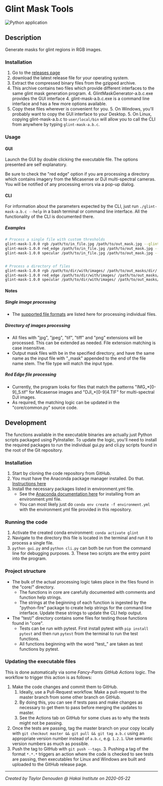 # Glint Mask Tools
![Python application](https://github.com/HakaiInstitute/glint-mask-tools/workflows/Main/badge.svg?branch=master)

## Description 
Generate masks for glint regions in RGB images.

### Installation
1. Go to the [releases page](https://github.com/HakaiInstitute/glint-mask-tools/releases)
2. download the latest release file for your operating system.
3. Extract the compressed binary files from the gzipped archive. 
4. This archive contains two files which provide different interfaces to the same glint mask generation program. 
    4. GlintMaskGenerator-a.b.c.exe provides the GUI interface
    4. glint-mask-a.b.c.exe is a command line interface and has a few more options available.
5. Copy these files wherever is convenient for you.
    5. On Windows, you'll probably want to copy the GUI interface to your Desktop.
    5. On Linux, copying glint-mask-a.b.c to `user/local/bin` will allow you to call the CLI from anywhere by typing `glint-mask-a.b.c`.

### Usage
#### GUI
Launch the GUI by double clicking the executable file. The options presented are self explanatory. 

Be sure to check the "red edge" option if you are processing a directory which contains
imagery from the Micasense or DJI multi-spectral cameras. You will be notified of any processing errors via a pop-up dialog.
 
#### CLI
For information about the parameters expected by the CLI, just run `./glint-mask-a.b.c --help` in a bash terminal or command line interface. 
All the functionality of the CLI is documented there.

##### Examples
```bash
# Process a single file with custom thresholds
glint-mask-1.0.0 rgb /path/to/in_file.jpg /path/to/out_mask.jpg --glint_threshold 0.5
glint-mask-1.0.0 red_edge /path/to/in_file.jpg /path/to/out_mask.jpg --glint_threshold 0.5
glint-mask-1.0.0 specular /path/to/in_file.jpg /path/to/out_mask.jpg --percent_diffuse 0.2 --mask_thresh 0.5


# Process a directory of files
glint-mask-1.0.0 rgb /path/to/dir/with/images/ /path/to/out_masks/dir/ --glint_threshold 0.5
glint-mask-1.0.0 red_edge /path/to/dir/with/images/ /path/to/out_masks/dir/ --glint_threshold 0.5
glint-mask-1.0.0 specular /path/to/dir/with/images/ /path/to/out_masks/dir/ --percent_diffuse 0.2 --mask_thresh 0.5
```

#### Notes
##### Single image processing
- The [supported file formats](https://pillow.readthedocs.io/en/stable/handbook/image-file-formats.html) are listed here for processing individual files.

##### Directory of images processing
- All files with "jpg", "jpeg", "tif", "tiff" and "png" extensions will be processed. This can be extended as needed. File extension matching is case insensitive.
- Output mask files with be in the specified directory, and have the same name as the input file with "_mask" appended to the end of the file name stem. The file type will match the input type.

##### Red Edge file processing
- Currently, the program looks for files that match the patterns "IMG\_\*[0-9]\_5.tif" for Micasense images and "DJI\_\*[0-9]4.TIF" for multi-spectral DJI images.
- As required, the matching logic can be updated in the "core/common.py" source code.

## Development
The functions available in the executable binaries are actually just Python scripts packaged using PyInstaller. To update the logic, you'll need to install the required packages to run the individual
gui.py and cli.py scripts found in the root of the Git repository.

### Installation
1. Start by cloning the code repository from GitHub.
2. You must have the Anaconda package manager installed. Do that. [Instructions here](https://docs.conda.io/projects/conda/en/latest/user-guide/install/index.html)
3. Install the necessary packages listed in environment.yml file. 
    - See the [Anaconda documentation here](https://docs.conda.io/projects/conda/en/latest/user-guide/tasks/manage-environments.html#create-env-from-file) for installing from an environment.yml file. 
    - You can most likely just do `conda env create -f environment.yml` with the environment.yml file provided in this repository.

### Running the code
1. Activate the created conda environment: `conda activate glint`
2. Navigate to the directory this file is located in the terminal and run it to process a single file.
3. `python gui.py` and `python cli.py` can both be run from the command line for debugging purposes. 
    3. These two scripts are the entry point into the program.

### Project structure
- The bulk of the actual processing logic takes place in the files found in the "core/" directory. 
    - The functions in core are carefully documented with comments and function help strings. 
    - The strings at the beginning of each function is ingested by the "python-fire" package to create help strings for 
    the command line interface. Update these strings to update the CLI help output.
- The "test/" directory contains some files for testing those functions found in "core". 
    - Tests can be run with pytest. First install pytest with `pip install pytest` and then run `pytest` from the terminal to run the test functions. 
    - All functions beginning with the word "test_" are taken as test functions by pytest.

### Updating the executable files
This is done automatically via some *Fancy-Pants GitHub Actions* logic. The workflow to trigger this action is as follows:

1. Make the code changes and commit them to GitHub.
    1. Ideally, use a Pull-Request workflow. Make a pull-request to the master branch from some other branch on GitHub.
    1. By doing this, you can see if tests pass and make changes as necessary to get them to pass before merging the updates to master.
    1. See the Actions tab on GitHub for some clues as to why the tests might not be passing.
2. Once the tests are passing, tag the master branch on your copy locally with `git checkout master && git pull && git tag a.b.c` 
    using an appropriate version number instead of `a.b.c`, e.g. `1.2.1`. Use semantic version numbers as much as possible.
3. Push the tag to GitHub with `git push --tags`.
    3. Pushing a tag of the format `*.*.*` triggers an action where the code is checked to see tests are passing, then executables for Linux and Windows are built and uploaded to the GitHub release page.

---
*Created by Taylor Denouden @ Hakai Institute on 2020-05-22*
